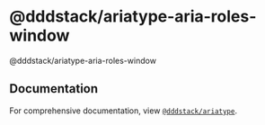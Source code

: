 # @dddstack/ariatype-aria-roles-window

@dddstack/ariatype-aria-roles-window

## Documentation

For comprehensive documentation, view [`@dddstack/ariatype`](https://github.com/dddstack/ariatype).
